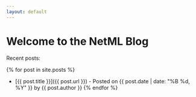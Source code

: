 ```yaml
---
layout: default
---
```


# Welcome to the NetML Blog

Recent posts:

{% for post in site.posts %}
- [{{ post.title }}]({{ post.url }}) - Posted on {{ post.date | date: "%B %d, %Y" }} by {{ post.author }}
{% endfor %}
